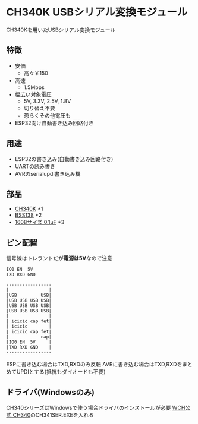 # CH340K USBシリアル変換モジュール
CH340Kを用いたUSBシリアル変換モジュール
## 特徴
- 安価
	- 高々￥150
- 高速
	- 1.5Mbps
- 幅広い対象電圧
	- 5V, 3.3V, 2.5V, 1.8V
	- 切り替え不要
	- 恐らくその他電圧も
- ESP32向け自動書き込み回路付き
## 用途
- ESP32の書き込み(自動書き込み回路付き)
- UARTの読み書き
- AVRのserialupdi書き込み機
## 部品
- [CH340K](https://akizukidenshi.com/catalog/g/gI-16306/) *1
- [BSS138](https://akizukidenshi.com/catalog/g/gI-04232/) *2
- [1608サイズ 0.1uF](https://akizukidenshi.com/catalog/g/gP-13374/) *3
## ピン配置
信号線はトレラントだが**電源は5V**なので注意
```
IO0 EN  5V
TXD RXD GND
```
```
-----------------
|               |
|USB         USB|
|USB USB USB USB|
|USB USB USB USB|
|USB USB USB USB|
|               |
| icicic cap fet|
| icicic        |
| icicic cap fet|
|            cap|
|IO0 EN  5V     |
|TXD RXD GND    |
-----------------
```
ESPに書き込む場合はTXD,RXDのみ反転
AVRに書き込む場合はTXD,RXDをまとめてUPDIとする(抵抗もダイオードも不要)
## ドライバ(Windowsのみ)
CH340シリーズはWindowsで使う場合ドライバのインストールが必要
[WCH公式 CH340](https://www.wch-ic.com/products/CH340.html)のCH341SER.EXEを入れる